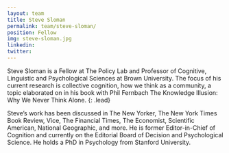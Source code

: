 ```yaml
---
layout: team
title: Steve Sloman
permalink: team/steve-sloman/
position: Fellow
img: steve-sloman.jpg
linkedin:
twitter:
---
```


Steve Sloman is a Fellow at The Policy Lab and Professor of Cognitive, Linguistic and Psychological Sciences at Brown University. The focus of his current research is collective cognition, how we think as a community, a topic elaborated on in his book with Phil Fernbach The Knowledge Illusion: Why We Never Think Alone.
{: .lead}

Steve’s work has been discussed in The New Yorker, The New York Times Book Review, Vice, The Financial Times, The Economist, Scientific American, National Geographic, and more. He is former Editor-in-Chief of Cognition and currently on the Editorial Board of Decision and Psychological Science. He holds a PhD in Psychology from Stanford University.
